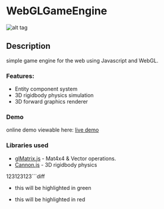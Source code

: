 # WebGLGameEngine
![alt tag](http://jfcameron.github.io/Github/WebGLGameEngine/Build_Image.png "")

## Description
simple game engine for the web using Javascript and WebGL.

### Features:
* Entity component system
* 3D rigidbody physics simulation
* 3D forward graphics renderer

### Demo
online demo viewable here: [live demo](http://jfcameron.github.io/Articles/WebGLGameEngine/content.html) 

### Libraries used
* [glMatrix.js](http://glmatrix.net/) - Mat4x4 & Vector operations.
* [Cannon.js](http://www.cannonjs.org/) - 3D rigidbody physics

123123123```diff
+ this will be highlighted in green
- this will be highlighted in red
```